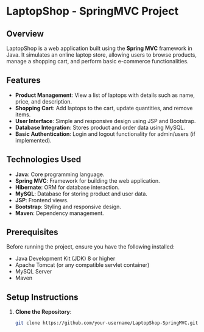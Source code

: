 # LaptopShop - SpringMVC Project

## Overview
LaptopShop is a web application built using the **Spring MVC** framework in Java. It simulates an online laptop store, allowing users to browse products, manage a shopping cart, and perform basic e-commerce functionalities.

## Features
- **Product Management**: View a list of laptops with details such as name, price, and description.
- **Shopping Cart**: Add laptops to the cart, update quantities, and remove items.
- **User Interface**: Simple and responsive design using JSP and Bootstrap.
- **Database Integration**: Stores product and order data using MySQL.
- **Basic Authentication**: Login and logout functionality for admin/users (if implemented).

## Technologies Used
- **Java**: Core programming language.
- **Spring MVC**: Framework for building the web application.
- **Hibernate**: ORM for database interaction.
- **MySQL**: Database for storing product and user data.
- **JSP**: Frontend views.
- **Bootstrap**: Styling and responsive design.
- **Maven**: Dependency management.

## Prerequisites
Before running the project, ensure you have the following installed:
- Java Development Kit (JDK) 8 or higher
- Apache Tomcat (or any compatible servlet container)
- MySQL Server
- Maven

## Setup Instructions
1. **Clone the Repository**:
   ```bash
   git clone https://github.com/your-username/LaptopShop-SpringMVC.git
